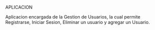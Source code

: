 
APLICACION

Aplicacion encargada de la Gestion de Usuarios, la cual permite Registrarse, Iniciar Sesion, Eliminar un usuario y agregar un Usuario.


